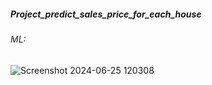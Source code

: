 ##### Project_predict_sales_price_for_each_house
###### ML:
![Screenshot 2024-06-25 120308](https://github.com/Thingjang/MLAI_p2/assets/118869957/589c19ac-b803-431e-9a1f-33bd63778521)

